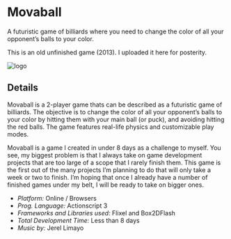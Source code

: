 # Movaball
A futuristic game of billiards where you need to change the color of all your opponent’s balls to your color. 

This is an old unfinished game (2013). I uploaded it here for posterity.

![logo](https://i.imgur.com/aEuwMax.jpg)

## Details
Movaball is a 2-player game thats can be described as a futuristic game of billiards. The objective is to change the color of all your opponent’s balls to your color by hitting them with your main ball (or puck), and avoiding hitting the red balls.  The game features real-life physics and customizable play modes.

Movaball is a game I created in under 8 days as a challenge to myself. You see, my biggest problem is that I always take on game development projects that are too large of a scope that I rarely finish them. This game is the first out of the many projects I’m planning to do that will only take a week or two to finish. I’m hoping that once I already have a number of finished games under my belt, I will be ready to take on bigger ones.

  * *Platform:* Online / Browsers
  * *Prog. Language:* Actionscript 3
  * *Frameworks and Libraries used:* Flixel and Box2DFlash
  * *Total Development Time:* Less than 8 days
  * *Music by:* Jerel Limayo
